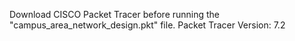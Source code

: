 Download CISCO Packet Tracer before running the "campus_area_network_design.pkt" file.
Packet Tracer Version: 7.2
